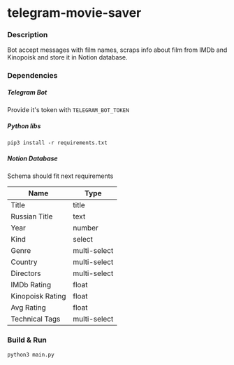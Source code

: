 # telegram-movie-saver

### Description

Bot accept messages with film names,
scraps info about film from IMDb and Kinopoisk
and store it in Notion database.

### Dependencies

##### Telegram Bot

Provide it's token with `TELEGRAM_BOT_TOKEN`

##### Python libs

```
pip3 install -r requirements.txt
```

##### Notion Database

Schema should fit next requirements

| Name             | Type         |
|------------------|--------------|
| Title            | title        |
| Russian Title    | text         |
| Year             | number       |
| Kind             | select       |
| Genre            | multi-select |
| Country          | multi-select |
| Directors        | multi-select |
| IMDb Rating      | float        |
| Kinopoisk Rating | float        |
| Avg Rating       | float        |
| Technical Tags   | multi-select |

### Build & Run

```
python3 main.py
```
